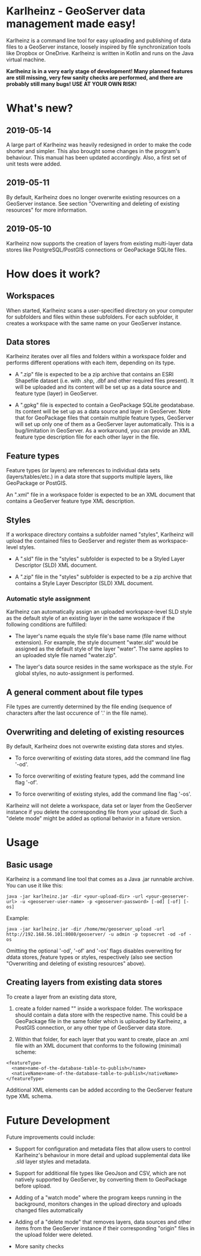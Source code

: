 # Karlheinz - GeoServer data management made easy!
Karlheinz is a command line tool for easy uploading and publishing of data files to a GeoServer instance, loosely inspired by file synchronization tools like Dropbox or OneDrive. Karlheinz is written in Kotlin and runs on the Java virtual machine.

**Karlheinz is in a very early stage of development! Many planned features are still missing, very few sanity checks are performed, and there are probably still many bugs! USE AT YOUR OWN RISK!**

# What's new?

## 2019-05-14

A large part of Karlheinz was heavily redesigned in order to make the code shorter and simpler. This also brought some changes in the program's behaviour. This manual has been updated accordingly. Also, a first set of unit tests were added.

## 2019-05-11
By default, Karlheinz does no longer overwrite existing resources on a GeoServer instance. See section "Overwriting and deleting of existing resources" for more information.

## 2019-05-10
Karlheinz now supports the creation of layers from existing multi-layer data stores like PostgreSQL/PostGIS connections or GeoPackage SQLite files. 

# How does it work?

## Workspaces

When started, Karlheinz scans a user-specified directory on your computer for subfolders and files within these subfolders. For each subfolder, it creates a workspace with the same name on your GeoServer instance. 

## Data stores

Karlheinz iterates over all files and folders within a workspace folder and performs different operations with each item, depending on its type.

- A ".zip" file is expected to be a zip archive that contains an ESRI Shapefile dataset (i.e. with .shp, .dbf and other required files present). It will be uploaded and its content will be set up as a data source and feature type (layer) in GeoServer. 

- A ".gpkg" file is expected to contain a GeoPackage SQLite geodatabase. Its content will be set up as a data source and layer in GeoServer. Note that for GeoPackage files that contain multiple feature types, GeoServer will set up only one of them as a GeoServer layer automatically. This is a bug/limitation in GeoServer. As a workaround, you can provide an XML feature type description file for each other layer in the file.

## Feature types

Feature types (or layers) are references to individual data sets (layers/tables/etc.) in a data store that supports multiple layers, like GeoPackage or PostGIS. 

An ".xml" file in a workspace folder is expected to be an XML document that contains a GeoServer feature type XML description. 

## Styles

If a workspace directory contains a subfolder named "styles", Karlheinz will upload the contained files to GeoServer and register them as workspace-level styles.

- A ".sld" file in the "styles" subfolder is expected to be a Styled Layer Descriptor (SLD) XML document. 

- A ".zip" file in the "styles" subfolder is expected to be a zip archive that contains a Style Layer Descriptor (SLD) XML document.

### Automatic style assignment

Karlheinz can automatically assign an uploaded workspace-level SLD style as the default style of an existing layer in the same workspace if the following conditions are fulfilled:

- The layer's name equals the style file's base name (file name without extension). For example, the style document "water.sld" would be assigned as the default style of the layer "water". The same applies to an uploaded style file named "water.zip".

- The layer's data source resides in the same workspace as the style. For global styles, no auto-assignment is performed.


## A general comment about file types

File types are currently determined by the file ending (sequence of characters after the last occurence of '.' in the file name). 

## Overwriting and deleting of existing resources
By default, Karlheinz does not overwrite existing data stores and styles. 

- To force overwriting of existing data stores, add the command line flag '-od'. 

- To force overwriting of existing feature types, add the command line flag '-of'.

- To force overwriting of existing styles, add the command line flag '-os'.

Karlheinz will not delete a workspace, data set or layer from the GeoServer instance if you delete the corresponding file from your upload dir. Such a "delete mode" might be added as optional behavior in a future version.

# Usage

## Basic usage

Karlheinz is a command line tool that comes as a Java .jar runnable archive. You can use it like this:

```
java -jar karlheinz.jar -dir <your-upload-dir> -url <your-geoserver-url> -u <geoserver-user-name> -p <geoserver-password> [-od] [-of] [-os]
```
Example:

```
java -jar karlheinz.jar -dir /home/me/geoserver_upload -url http://192.168.56.101:8080/geoserver/ -u admin -p topsecret -od -of -os
```

Omitting the optional '-od', '-of' and '-os' flags disables overwriting for *d*data stores, *f*eature types or *s*tyles, respectively (also see section "Overwriting and deleting of existing resources" above).

## Creating layers from existing data stores

To create a layer from an existing data store, 

1. create a folder named "<your-datastore-name>" inside a workspace folder. The workspace should contain a data store with the respective name. This could be a GeoPackage file in the same folder which is uploaded by Karlheinz, a PostGIS connection, or any other type of GeoServer data store.
  
2. Within that folder, for each layer that you want to create, place an .xml file with an XML document that conforms to the following (minimal) scheme:

```
<featureType>
  <name>name-of-the-database-table-to-publish</name>
  <nativeName>name-of-the-database-table-to-publish</nativeName>
</featureType>
```

Additional XML elements can be added according to the GeoServer feature type XML schema.


# Future Development

Future improvements could include:

- Support for configuration and metadata files that allow users to control Karlheinz's behaviour in more detail and upload supplemental data like .sld layer styles and metadata.

- Support for additional file types like GeoJson and CSV, which are not natively supported by GeoServer, by converting them to GeoPackage before upload.

- Adding of a "watch mode" where the program keeps running in the background, monitors changes in the upload directory and uploads changed files automatically

- Adding of a "delete mode" that removes layers, data sources and other items from the GeoServer instance if their corresponding "origin" files in the upload folder were deleted.

- More sanity checks
